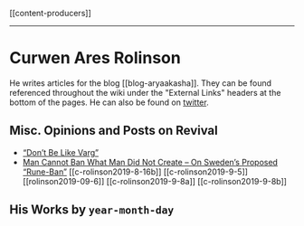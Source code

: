 [[content-producers]]

---

# Curwen Ares Rolinson
He writes articles for the blog [[blog-aryaakasha]]. They can be found referenced throughout the wiki under the "External Links" headers at the bottom of the pages. He can also be found on [twitter](https://twitter.com/huntersrolinson).

## Misc. Opinions and Posts on Revival
- [“Don’t Be Like Varg”](https://aryaakasha.com/2019/07/12/dont-be-like-varg/)
- [Man Cannot Ban What Man Did Not Create – On Sweden’s Proposed “Rune-Ban”](https://aryaakasha.com/2019/05/23/man-cannot-ban-what-man-did-not-create-on-swedens-proposed-rune-ban/)
[[c-rolinson2019-8-16b]]
[[c-rolinson2019-9-5]]
[[rolinson2019-09-6]]
[[c-rolinson2019-9-8a]]
[[c-rolinson2019-9-8b]]

## His Works by `year-month-day `